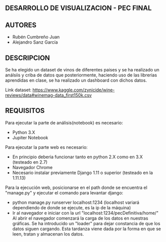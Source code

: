 ## DESARROLLO DE VISUALIZACION - PEC FINAL

## AUTORES

- Rubén Cumbreño Juan
- Alejandro Sanz García

## DESCRIPCION

Se ha elegido un dataset de vinos de diferentes paises y se ha realizado un análsiis y criba de datos que posteriormente, haciendo uso de las librerias aprendidas en clase, se ha realizado un dashboard con dichos datos.

Link dataset: https://www.kaggle.com/zynicide/wine-reviews/data#winemag-data_first150k.csv


## REQUISITOS

Para ejecutar la parte de análisis(notebook) es necesario:
- Python 3.X
- Jupiter Notebook

Para ejecutar la parte web es necesario:
- En principio deberia funcionar tanto en python 2.X como en 3.X (testeado en 2.7)
- Navegador Chrome
- Necesario instalar previamente Django 1.11 o superior (testeado en la 1.11.13)

Para la ejecución web, posicionarse en el path donde se encuentra el "manage.py" y ejecutar el comando para levantar django:
- python manage.py runserver localhost:1234 (localhost variará dependiendo de donde se ejecute, es la ip de la máquina)
- Ir al navegador e iniciar con la url "localhost:1234/pecDefinitiva/home/"
Al abrir el navegador comenzará la carga de los datos en nuestras gráficas. Se ha introducido un "loader" para dejar constancia de que los datos siguen cargando. Esta tardanza viene dada por la forma en que se leen, tratan y almacenan los datos.
